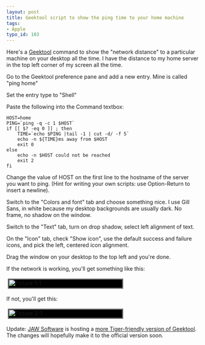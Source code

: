 ```yaml
---
layout: post
title: Geektool script to show the ping time to your home machine
tags:
- Apple
typo_id: 103
---
```

Here's a [Geektool](http://projects.tynsoe.org/en/geektool/) command to show the "network distance" to a particular machine on your desktop all the time.  I have the distance to my home server in the top left corner of my screen all the time.

Go to the Geektool preference pane and add a new entry.  Mine is called "ping home"

Set the entry type to "Shell"

Paste the following into the Command textbox:

    HOST=home
    PING=`ping -q -c 1 $HOST`
    if [[ $? -eq 0 ]] ; then
        TIME=`echo $PING |tail -1 | cut -d/ -f 5`
        echo -n ${TIME}ms away from $HOST
        exit 0
    else
        echo -n $HOST could not be reached
        exit 2
    fi

Change the value of HOST on the first line to the hostname of the server you want to ping.
(Hint for writing your own scripts: use Option-Return to insert a newline).

Switch to the "Colors and font" tab and choose something nice.  I use Gill Sans, in white because my desktop backgrounds are usually dark.  No frame, no shadow on the window.

Switch to the "Text" tab, turn on drop shadow, select left alignment of text.

On the "Icon" tab, check "Show icon", use the default success and failure icons, and pick the left, centered icon alignment.

Drag the window on your desktop to the top left and you're done.

If the network is working, you'll get something like this:

<img src="http://evansweb.info/files/Picture%201-1.png" height="24" width="300" border="1" hspace="4" vspace="4" alt="Picture 1-1" style="background: #000" />

If not, you'll get this:

<img src="http://evansweb.info/files/Picture%202-1.png" height="24" width="300" border="1" hspace="4" vspace="4" alt="Picture 2-1" style="background: #000" />

Update: [JAW Software](http://www.jaw.it/) is hosting a [more Tiger-friendly version of Geektool](http://www.jaw.it/pages/en/x_misc.html).  The changes will hopefully make it to the official version soon.
